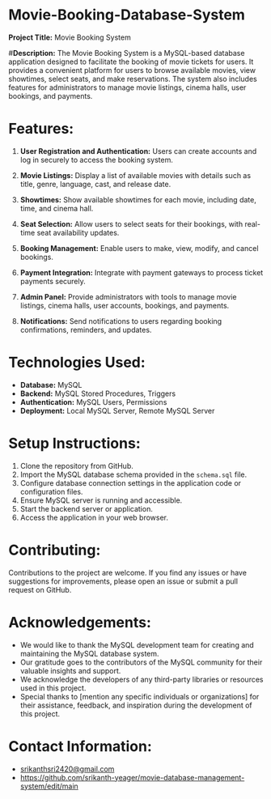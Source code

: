 # Movie-Booking-Database-System
**Project Title:** Movie Booking System

#**Description:**
The Movie Booking System is a MySQL-based database application designed to facilitate the booking of movie tickets for users. It provides a convenient platform for users to browse available movies, view showtimes, select seats, and make reservations. The system also includes features for administrators to manage movie listings, cinema halls, user bookings, and payments.

# **Features:**
1. **User Registration and Authentication:** Users can create accounts and log in securely to access the booking system.

2. **Movie Listings:** Display a list of available movies with details such as title, genre, language, cast, and release date.

3. **Showtimes:** Show available showtimes for each movie, including date, time, and cinema hall.

4. **Seat Selection:** Allow users to select seats for their bookings, with real-time seat availability updates.

5. **Booking Management:** Enable users to make, view, modify, and cancel bookings.

6. **Payment Integration:** Integrate with payment gateways to process ticket payments securely.

7. **Admin Panel:** Provide administrators with tools to manage movie listings, cinema halls, user accounts, bookings, and payments.

8. **Notifications:** Send notifications to users regarding booking confirmations, reminders, and updates.

# **Technologies Used:**
- **Database:** MySQL
- **Backend:** MySQL Stored Procedures, Triggers
- **Authentication:** MySQL Users, Permissions
- **Deployment:** Local MySQL Server, Remote MySQL Server

# **Setup Instructions:**
1. Clone the repository from GitHub.
2. Import the MySQL database schema provided in the `schema.sql` file.
3. Configure database connection settings in the application code or configuration files.
4. Ensure MySQL server is running and accessible.
5. Start the backend server or application.
6. Access the application in your web browser.

# **Contributing:**
Contributions to the project are welcome. If you find any issues or have suggestions for improvements, please open an issue or submit a pull request on GitHub.

# **Acknowledgements:**
- We would like to thank the MySQL development team for creating and maintaining the MySQL database system.
- Our gratitude goes to the contributors of the MySQL community for their valuable insights and support.
- We acknowledge the developers of any third-party libraries or resources used in this project.
- Special thanks to [mention any specific individuals or organizations] for their assistance, feedback, and inspiration during the development of this project.

# **Contact Information:**
- srikanthsri2420@gmail.com
- https://github.com/srikanth-yeager/movie-database-management-system/edit/main
